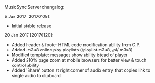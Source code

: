 MusicSync Server changelog:

5 Jan 2017 [20170105]:
+ Initial stable release

20 Jan 2017 [20170120]:
+ Added header & footer HTML code modification ability from C.P.
+ Added .m3u8 online play playlists (/playlist.m3u8, /pl/<album>.m3u8)
+ Modified template: messages show ability istead of player
+ Added 210% page zoom at mobile browsers for better view & touch control ability
+ Added 'Share' button at right corner of audio entry, that copies link to single audio to clipboard
